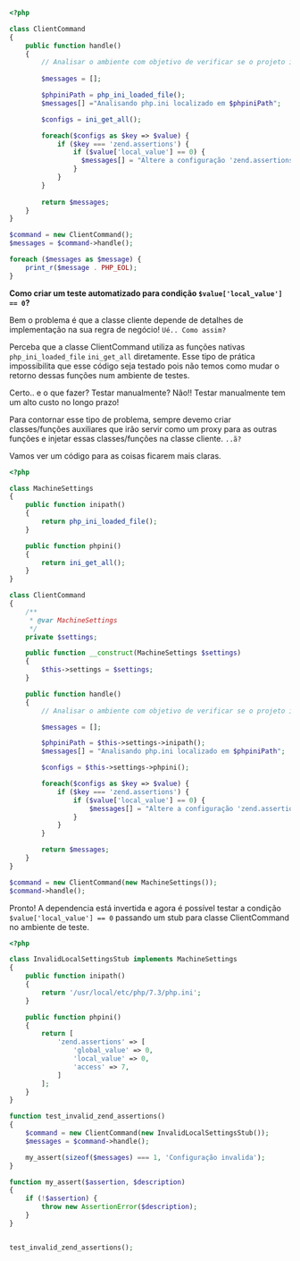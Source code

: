 ```php
<?php

class ClientCommand
{
    public function handle()
    {
        // Analisar o ambiente com objetivo de verificar se o projeto irá rodar sem problemas
        
        $messages = [];

        $phpiniPath = php_ini_loaded_file();
        $messages[] ="Analisando php.ini localizado em $phpiniPath";

        $configs = ini_get_all();

        foreach($configs as $key => $value) {
            if ($key === 'zend.assertions') {
                if ($value['local_value'] == 0) {
                  $messages[] = "Altere a configuração 'zend.assertions' para 1";
                }
            }
        }
        
        return $messages;
    }
}

$command = new ClientCommand();
$messages = $command->handle();

foreach ($messages as $message) {
    print_r($message . PHP_EOL);
}
```

**Como criar um teste automatizado para condição `$value['local_value'] == 0`?**

Bem o problema é que a classe cliente depende de detalhes de implementação na sua regra de negócio!
`Ué.. Como assim?`

Perceba que a classe ClientCommand utiliza as funções nativas `php_ini_loaded_file` `ini_get_all` diretamente.
Esse tipo de prática impossibilita que esse código seja testado pois não temos como mudar o retorno dessas funções
num ambiente de testes.

Certo.. e o que fazer? Testar manualmente?
Não!! Testar manualmente tem um alto custo no longo prazo!

Para contornar esse tipo de problema, sempre devemo criar classes/funções auxiliares que irão servir como um
proxy para as outras funções e injetar essas classes/funções na classe cliente.
`..ã?`

Vamos ver um código para as coisas ficarem mais claras.

```php
<?php

class MachineSettings 
{
    public function inipath()
    {
        return php_ini_loaded_file();
    }

    public function phpini()
    {
        return ini_get_all();
    }
}

class ClientCommand
{
    /**
     * @var MachineSettings
     */
    private $settings;

    public function __construct(MachineSettings $settings)
    {
        $this->settings = $settings;
    }

    public function handle()
    {
        // Analisar o ambiente com objetivo de verificar se o projeto irá rodar sem problemas

        $messages = [];

        $phpiniPath = $this->settings->inipath();
        $messages[] = "Analisando php.ini localizado em $phpiniPath";

        $configs = $this->settings->phpini();

        foreach($configs as $key => $value) {
            if ($key === 'zend.assertions') {
                if ($value['local_value'] == 0) {
                    $messages[] = "Altere a configuração 'zend.assertions' para 1";
                }
            }
        }

        return $messages;
    }
}

$command = new ClientCommand(new MachineSettings());
$command->handle();
```

Pronto! A dependencia está invertida e agora é possível testar a condição `$value['local_value'] == 0` passando um stub para classe ClientCommand no ambiente de teste.

```php
<?php

class InvalidLocalSettingsStub implements MachineSettings 
{
    public function inipath()
    {
        return '/usr/local/etc/php/7.3/php.ini';
    }

    public function phpini()
    {
        return [
            'zend.assertions' => [
                'global_value' => 0,
                'local_value' => 0,
                'access' => 7,
            ]
        ];
    }
}

function test_invalid_zend_assertions()
{
    $command = new ClientCommand(new InvalidLocalSettingsStub());
    $messages = $command->handle();

    my_assert(sizeof($messages) === 1, 'Configuração invalida'); 
}

function my_assert($assertion, $description)
{
    if (!$assertion) {
        throw new AssertionError($description);
    }
}


test_invalid_zend_assertions();
```

